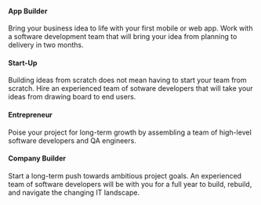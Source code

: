 #### App Builder 
Bring your business idea to life with your first mobile or web app. Work with a software development team that will bring your idea from planning to delivery in two months.

#### Start-Up
Building ideas from scratch does not mean having to start your team from scratch. Hire an experienced team of sotware developers that will take your ideas from drawing board to end users.

#### Entrepreneur 
Poise your project for long-term growth by assembling a team of high-level software developers and QA engineers. 

#### Company Builder
Start a long-term push towards ambitious project goals. An experienced team of software developers will be with you for a full year to build, rebuild, and navigate the changing IT landscape. 

